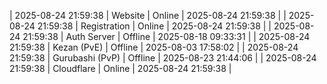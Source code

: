 | 2025-08-24 21:59:38 | Website | Online | 2025-08-24 21:59:38 |
| 2025-08-24 21:59:38 | Registration | Online | 2025-08-24 21:59:38 |
| 2025-08-24 21:59:38 | Auth Server | Offline | 2025-08-18 09:33:31 |
| 2025-08-24 21:59:38 | Kezan (PvE) | Offline | 2025-08-03 17:58:02 |
| 2025-08-24 21:59:38 | Gurubashi (PvP) | Offline | 2025-08-23 21:44:06 |
| 2025-08-24 21:59:38 | Cloudflare | Online | 2025-08-24 21:59:38 |
